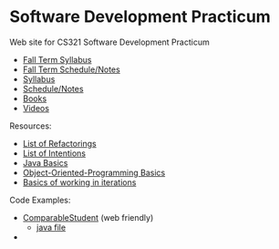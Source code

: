 Software Development Practicum
==============================

Web site for CS321 Software Development Practicum

- [Fall Term Syllabus](syllabusFall.md)
- [Fall Term Schedule/Notes](scheduleFall.md)
- [Syllabus](syllabus.md)
- [Schedule/Notes](schedule.md)
- [Books](books.md)
- [Videos](videos.md)

Resources:

- [List of Refactorings](cheatsheets/refactorings.md)
- [List of Intentions](cheatsheets/intentions.md)
- [Java Basics](cheatsheets/javaBasics.md)
- [Object-Oriented-Programming Basics](cheatsheets/OOPBasics.md)
- [Basics of working in iterations](cheatsheets/iterationBasics.md)

Code Examples:

- [ComparableStudent](codeExamples/ComparableStudent.java.md) (web friendly)
    - [java file](codeExamples/ComparableStudent.java)
-
